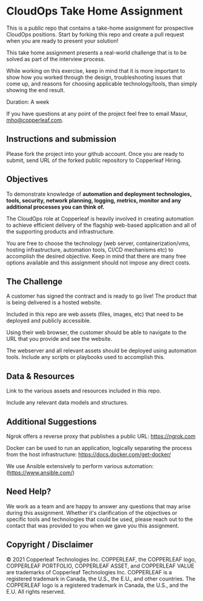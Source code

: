 # CloudOps Take Home Assignment
This is a public repo that contains a take-home assignment for prospective CloudOps positions. Start by forking this repo and create a pull request when you are ready to present your solution!

This take home assignment presents a real-world challenge that is to be solved as part of the interview process.

While working on this exercise, keep in mind that it is more important to show how you worked through the design, troubleshooting issues that come up, and reasons for choosing applicable technology/tools, than simply showing the end result.

Duration: A week

If you have questions at any point of the project feel free to email Masur, mho@copperleaf.com.

## Instructions and submission
Please fork the project into your github account.
Once you are ready to submit, send URL of the forked public repository to Copperleaf Hiring.

## Objectives
To demonstrate knowledge of **automation and deployment technologies, tools, security, network planning, logging, metrics, monitor and any additional processes you can think of.**

The CloudOps role at Copperleaf is heavily involved in creating automation to achieve efficient delivery of the flagship web-based application and all of the supporting products and infrastructure.

You are free to choose the technology (web server, containerization/vms, hosting infrastructure, automation tools, CI/CD mechanisms etc) to accomplish the desired objective. Keep in mind that there are many free options available and this assignment should not impose any direct costs.

## The Challenge
A customer has signed the contract and is ready to go live! The product that is being delivered is a hosted website.

Included in this repo are web assets (files, images, etc) that need to be deployed and publicly accessible.

Using their web browser, the customer should be able to navigate to the URL that you provide and see the website.

The webserver and all relevant assets should be deployed using automation tools. Include any scripts or playbooks used to accomplish this.

## Data & Resources
Link to the various assets and resources included in this repo.

Include any relevant data models and structures.

## Additional Suggestions
Ngrok offers a reverse proxy that publishes a public URL: https://ngrok.com

Docker can be used to run an application, logically separating the process from the host infrastructure: https://docs.docker.com/get-docker/

We use Ansible extensively to perform various automation: (https://www.ansible.com/)

## Need Help?
We work as a team and are happy to answer any questions that may arise during this assignment. Whether it's clarification of the objectives or specific tools and technologies that could be used, please reach out to the contact that was provided to you when we gave you this assignment.

## Copyright / Disclaimer
© 2021 Copperleaf Technologies Inc. COPPERLEAF, the COPPERLEAF logo, COPPERLEAF PORTFOLIO, COPPERLEAF ASSET, and COPPERLEAF VALUE are trademarks of Copperleaf Technologies Inc. COPPERLEAF is a registered trademark in Canada, the U.S., the E.U., and other countries. The COPPERLEAF logo is a registered trademark in Canada, the U.S., and the E.U. All rights reserved.
